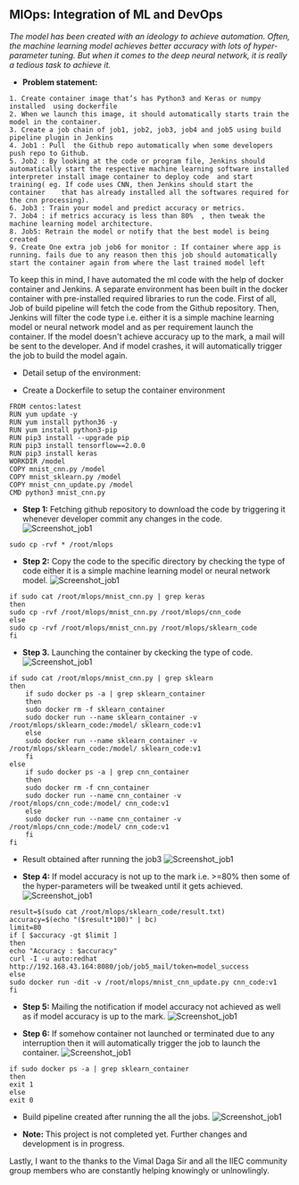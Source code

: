 ## MlOps: Integration of ML and DevOps
*The model has been created with an ideology to achieve automation. Often, the machine learning model achieves better accuracy with lots of hyper-parameter tuning. But when it comes to the deep neural network, it is really a tedious task to achieve it.*

- **Problem statement:**
```
1. Create container image that’s has Python3 and Keras or numpy  installed  using dockerfile 
2. When we launch this image, it should automatically starts train the model in the container.
3. Create a job chain of job1, job2, job3, job4 and job5 using build pipeline plugin in Jenkins 
4. Job1 : Pull  the Github repo automatically when some developers push repo to Github.
5. Job2 : By looking at the code or program file, Jenkins should automatically start the respective machine learning software installed    interpreter install image container to deploy code  and start training( eg. If code uses CNN, then Jenkins should start the container    that has already installed all the softwares required for the cnn processing).
6. Job3 : Train your model and predict accuracy or metrics.
7. Job4 : if metrics accuracy is less than 80%  , then tweak the machine learning model architecture.
8. Job5: Retrain the model or notify that the best model is being created
9. Create One extra job job6 for monitor : If container where app is running. fails due to any reason then this job should automatically start the container again from where the last trained model left
```
To keep this in mind, I have automated the ml code with the help of docker container and  Jenkins. A separate environment has been built in the docker container with pre-installed required libraries to run the code. First of all, Job of build pipeline will fetch the code from the Github repository. Then, Jenkins will filter the code type i.e. either it is a simple machine learning model or neural network model and as per requirement launch the container. If the model doesn't achieve accuracy up to the mark, a mail will be sent to the developer. And if model crashes, it will automatically trigger the job to build the model again.

- Detail setup of the environment:

- Create a Dockerfile to setup the container environment
```
FROM centos:latest
RUN yum update -y
RUN yum install python36 -y
RUN yum install python3-pip
RUN pip3 install --upgrade pip
RUN pip3 install tensorflow==2.0.0
RUN pip3 install keras
WORKDIR /model
COPY mnist_cnn.py /model
COPY mnist_sklearn.py /model
COPY mnist_cnn_update.py /model
CMD python3 mnist_cnn.py
```
- **Step 1:** Fetching github repository to download the code by triggering it whenever developer commit any changes in the code.
![Screenshot_job1](Images/job1.png)
```
sudo cp -rvf * /root/mlops
```
- **Step 2:** Copy the code to the specific directory by checking the type of code either it is a simple machine learning model or neural network model.
![Screenshot_job1](Images/job2.png)
```
if sudo cat /root/mlops/mnist_cnn.py | grep keras
then
sudo cp -rvf /root/mlops/mnist_cnn.py /root/mlops/cnn_code
else
sudo cp -rvf /root/mlops/mnist_cnn.py /root/mlops/sklearn_code
fi
```
- **Step 3.** Launching the container by ckecking the type of code.
![Screenshot_job1](Images/job3.png)
```
if sudo cat /root/mlops/mnist_cnn.py | grep sklearn
then
	if sudo docker ps -a | grep sklearn_container
    then
    sudo docker rm -f sklearn_container
    sudo docker run --name sklearn_container -v /root/mlops/sklearn_code:/model/ sklearn_code:v1
    else
    sudo docker run --name sklearn_container -v /root/mlops/sklearn_code:/model/ sklearn_code:v1
    fi
else
	if sudo docker ps -a | grep cnn_container
    then
    sudo docker rm -f cnn_container
	sudo docker run --name cnn_container -v /root/mlops/cnn_code:/model/ cnn_code:v1
    else
    sudo docker run --name cnn_container -v /root/mlops/cnn_code:/model/ cnn_code:v1
    fi
fi
```
- Result obtained after running the job3
![Screenshot_job1](Images/job3_result.png)

- **Step 4:** If model accuracy is not up to the mark i.e. >=80% then some of the hyper-parameters will be tweaked until it gets achieved.
![Screenshot_job1](Images/job4.png)
```
result=$(sudo cat /root/mlops/sklearn_code/result.txt)
accuracy=$(echo "($result*100)" | bc)
limit=80
if [ $accuracy -gt $limit ]
then
echo "Accuracy : $accuracy"
curl -I -u auto:redhat http://192.168.43.164:8080/job/job5_mail/token=model_success
else
sudo docker run -dit -v /root/mlops/mnist_cnn_update.py cnn_code:v1 
fi
```
- **Step 5:** Mailing the notification if model accuracy not achieved as well as if model accuracy is up to the mark.
![Screenshot_job1](Images/job5.png)

- **Step 6:** If somehow container not launched or terminated due to any interruption then it will automatically trigger the job to launch the container.
![Screenshot_job1](Images/job6.png)
```
if sudo docker ps -a | grep sklearn_container
then
exit 1
else
exit 0
```
- Build pipeline created after running the all the jobs.
![Screenshot_job1](Images/build_pipeline.png)

- **Note:** This project is not completed yet. Further changes and development is in progress.

Lastly, I want to the thanks to the Vimal Daga Sir and all the IIEC community group members who are constantly helping knowingly or unlnowlingly.
